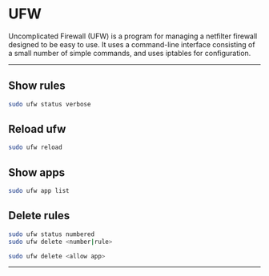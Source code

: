 # UFW

Uncomplicated Firewall (UFW) is a program for managing a netfilter firewall designed to be easy to use. It uses a command-line interface consisting of a small number of simple commands, and uses iptables for configuration.

---

## Show rules

```sh
sudo ufw status verbose
```

## Reload ufw

```sh
sudo ufw reload
```

## Show apps

```sh
sudo ufw app list
```

## Delete rules

```sh
sudo ufw status numbered
sudo ufw delete <number|rule>
```

```sh
sudo ufw delete <allow app>
```

---
